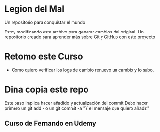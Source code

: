 # Legion del Mal
Un repositorio para conquistar el mundo

Estoy modificando este archivo para generar cambios del original.
Un repositorio creado para aprender más sobre Git y GitHub con este proyecto

# Retomo este Curso
- Como quiero verificar los logs de cambio renuevo un cambio y lo subo.

# Dina copia este repo
Este paso implica hacer añadido y actualización del commit
Debo hacer primero un git add - o un git commit -a "Y el mensaje que quiero añadir."

## Curso de Fernando en Udemy
